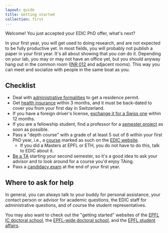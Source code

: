 ```yaml
---
layout: guide
title: Getting started
collection: first
---
```


Welcome! You just accepted your EDIC PhD offer, what's next?

In your first year, you will get used to doing research, and are not expected to be fully productive yet. In most fields, you will probably not publish a paper in your first year.
It's all about showing that you _can_ do it.
Depending on your lab, you may or may not have an office yet, but you should anyway hang out in the common room ([INR 012](https://plan.epfl.ch/?room==INR%20012) and adjacent rooms).
This way you can meet and socialize with people in the same boat as you.

## Checklist

* Deal with [administrative formalities](/first/admin) to get a residence permit.
* Get [health insurance](/life/insurance) within 3 months, and it must be back-dated to cover you from your first day in Switzerland.
* If you have a foreign driver's license, [exchange it for a Swiss one](/life/transportation#exchanging-a-foreign-drivers-license) within 12 months.
* If you are a fellowship student, find a professor for a [semester project](/first/projects) as soon as possible.
* Pass a "depth course" with a grade of at least 5 out of 6 within your first PhD year,
  i.e., a [course](/middle/courses) marked as such on the [EDIC website](https://www.epfl.ch/education/phd/edic-computer-and-communication-sciences/edic-computer-and-communication-sciences/edic-course-book/).
  * If you did a Masters at EPFL or ETH, you do not have to do this, talk to EDIC about it.
* [Be a TA](/middle/ta) starting your second semester, so it's a good idea to ask your advisor and to look around for a course you'd enjoy TAing.
* Pass a [candidacy exam](/first/candidacy) at the end of your first year.

## Where to ask for help

In general, you can always talk to
your buddy for personal assistance,
your contact person or advisor for academic questions,
the EDIC staff for administrative questions,
and of course the student representatives.

You may also want to check out the "getting started" websites of
the [EPFL IC doctoral school](https://www.epfl.ch/education/phd/edic-computer-and-communication-sciences/edic-computer-and-communication-sciences/edic-new-phd-students/),
the [EPFL-wide doctoral school](http://phd.epfl.ch/new-students),
and the [EPFL student affairs](https://www.epfl.ch/education/studies/en/).
